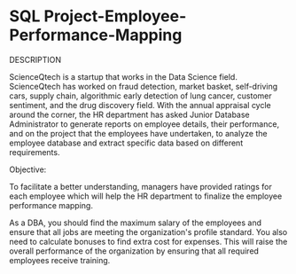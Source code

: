 # SQL Project-Employee-Performance-Mapping

DESCRIPTION

 ScienceQtech is a startup that works in the Data Science field. ScienceQtech has worked on fraud detection, market basket, self-driving cars, supply chain, algorithmic early detection of lung cancer, customer sentiment, and the drug discovery field. With the annual appraisal cycle around the corner, the HR department has asked Junior Database Administrator to generate reports on employee details, their performance, and on the project that the employees have undertaken, to analyze the employee database and extract specific data based on different requirements.

 

Objective: 

 To facilitate a better understanding, managers have provided ratings for each employee which will help the HR department to finalize the employee performance mapping. 

 As a DBA, you should find the maximum salary of the employees and ensure that all jobs are meeting the organization's profile standard. You also need to calculate bonuses to find extra cost for expenses. This will raise the overall performance of the organization by ensuring that all required employees receive training.
